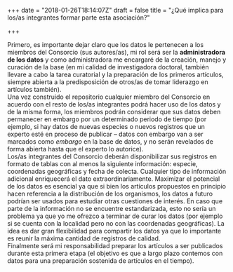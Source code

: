 +++
date = "2018-01-26T18:14:07Z"
draft = false
title = "¿Qué implica para los/as integrantes formar parte esta asociación?"

+++

Primero, es importante dejar claro que los datos le pertenecen a los miembros del Consorcio (sus autores/as), mi rol será ser la **administradora de los datos** y como administradora me encargaré de la creación, manejo y curación de la base (en mi calidad de investigadora doctoral, también llevare a cabo la tarea curatorial y la preparación de los primeros artículos, siempre abierta a la predisposición de otros/as de tomar liderazgo en artículos también). 
<br />
Una vez construido el repositorio cualquier miembro del Consorcio en acuerdo con el resto de los/as integrantes podrá hacer uso de los datos y de la misma forma, los miembros podrán considerar que sus datos deben permanecer en embargo por un determinado periodo de tiempo (por ejemplo, si hay datos de nuevas especies o nuevos registros que un experto esté en proceso de publicar – datos con embargo van a ser marcados como *embargo* en la base de datos, y no serán revelados de forma abierta hasta que el experto lo autorice).
<br />
Los/as integrantes del Consorcio deberán disponibilizar sus registros en formato de tablas con al menos la siguiente información: especie, coordenadas geográficas y fecha de colecta. Cualquier tipo de información adicional enriquecerá el dato extraordinariamente. Maximizar el potencial de los datos es esencial ya que si bien los artículos propuestos en principio hacen referencia a la distribución de los organismos, los datos a futuro podrían ser usados para estudiar otras cuestiones de interés. En caso que parte de la información no se encuentre estandarizada, esto no sería un problema ya que yo me ofrezco a terminar de curar los datos (por ejemplo si se cuenta con la localidad pero no con las coordenadas geográficas). La idea es dar gran flexibilidad para compartir los datos ya que lo importante es reunir la máxima cantidad de registros de calidad. 
<br />
Finalmente será mi responsabilidad preparar los artículos a ser publicados durante esta primera etapa (el objetivo es que a largo plazo contemos con datos para una preparación sostenida de artículos en el tiempo).
 
